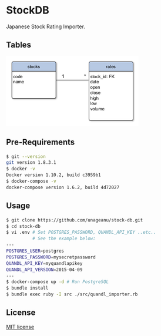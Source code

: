 # StockDB

Japanese Stock Rating Importer.

## Tables

![tables](tables.png)

## Pre-Requirements

```sh
$ git --version
git version 1.8.3.1
$ docker -v
Docker version 1.10.2, build c3959b1
$ docker-compose -v
docker-compose version 1.6.2, build 4d72027
```

## Usage

```sh
$ git clone https://github.com/unageanu/stock-db.git
$ cd stock-db
$ vi .env # Set POSTGRES_PASSWORD, QUANDL_API_KEY ..etc..
          # See the example below:
---
POSTGRES_USER=postgres
POSTGRES_PASSWORD=mysecretpassword
QUANDL_API_KEY=myquandlapikey
QUANDL_API_VERSION=2015-04-09
---
$ docker-compose up -d # Run PostgreSQL
$ bundle install
$ bundle exec ruby -I src ./src/quandl_importer.rb
```


## License

[MIT license](//datatables.net/license)
